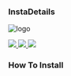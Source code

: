 ### InstaDetails



![logo](https://c.tenor.com/9gAQTpYexIIAAAAC/instagram-logo.gif)


<a href="https://github.com/LISA-KOREA/InstaDetails">
    <img src="https://img.shields.io/github/followers/LISA-KOREA?label=Follow&style=social">
  </a>

<a href="https://github.com/LISA-KOREA/InstaDetails">
    <img src="https://img.shields.io/github/stars/LISA-KOREA/InstaDetails?style=social">
  </a>

<a href="https://github.com/LISA-KOREA/InstaDetails">
    <img src="https://img.shields.io/github/Forks/LISA-KOREA/InstaDetails?style=social">
  </a>


### How To Install
